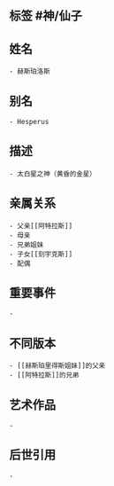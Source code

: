 ## 标签  #神/仙子
## 姓名
	- 赫斯珀洛斯
## 别名
	- Hesperus
## 描述
	- 太白星之神（黄昏的金星）
## 亲属关系
	- 父亲[[阿特拉斯]]
	- 母亲
	- 兄弟姐妹
	- 子女[[刻宇克斯]]
	- 配偶
## 重要事件
	-
## 不同版本
	- [[赫斯珀里得斯姐妹]]的父亲
	- [[阿特拉斯]]的兄弟
## 艺术作品
	-
## 后世引用
	-
